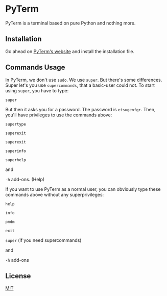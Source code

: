 # PyTerm

PyTerm is a terminal based on pure Python and nothing more.

## Installation

Go ahead on [PyTerm's website](markpavlenko.github.io/pyterm) and install the installation file.

## Commands Usage

In PyTerm, we don't use `sudo`. We use `super`. But there's some differences. Super let's you use `supercommands`, that a basic-user could not. To start using `super`, you have to type:
```PyTerm
super
```
But then it asks you for a password. The password is `etsugenfgr`.
Then, you'll have privileges to use the commands above:

`supertype`

`superexit`

`superexit`

`superinfo`

`superhelp`

and

`-h` add-ons. (Help)

If you want to use PyTerm as a normal user, you can obviously type these commands above without any superprivileges:

`help`

`info`

`pmdm`

`exit`

`super` (if you need supercommands)

and 

`-h` add-ons

## License

[MIT](https://choosealicense.com/licenses/mit/)
